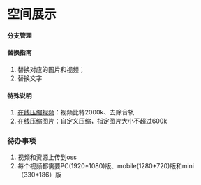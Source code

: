# 空间展示

#### 分支管理


#### 替换指南
1. 替换对应的图片和视频；
2. 替换文字


#### 特殊说明

1.  [在线压缩视频](https://www.compresss.com/cn/compress-video.html)：视频比特2000k、去除音轨
1.  [在线压缩图片](https://yasuo.xunjiepdf.com/img/)：自定义压缩，指定图片大小不超过600k



### 待办事项

1. 视频和资源上传到oss
2. 每个视频都需要PC(1920\*1080)版、mobile(1280\*720)版和mini（330\*186）版

